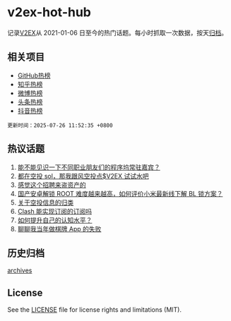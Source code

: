 # v2ex-hot-hub

 记录[V2EX](https://www.v2ex.com/)从 2021-01-06 日至今的热门话题。每小时抓取一次数据，按天[归档](archives)。
 
 ## 相关项目

- [GitHub热榜](https://github.com/snaildev/github-hot-hub)
- [知乎热榜](https://github.com/snaildev/zhihu-hot-hub)
- [微博热榜](https://github.com/snaildev/weibo-hot-hub)
- [头条热榜](https://github.com/snaildev/toutiao-hot-hub)
- [抖音热榜](https://github.com/snaildev/douyin-hot-hub)


 `更新时间：2025-07-26 11:52:35 +0800`

## 热议话题

1. [能不能见识一下不同职业朋友们的程序坞常驻嘉宾？](https://www.v2ex.com/t/1147634)
1. [都在空投 sol，那我跟风空投点$V2EX 试试水吧](https://www.v2ex.com/t/1147742)
1. [感觉这个招聘来盗资产的](https://www.v2ex.com/t/1147684)
1. [国产安卓解锁 ROOT 难度越来越高，如何评价小米最新线下解 BL 锁方案？](https://www.v2ex.com/t/1147670)
1. [关于空投信息的归类](https://www.v2ex.com/t/1147636)
1. [Clash 能实现订阅的订阅吗](https://www.v2ex.com/t/1147642)
1. [如何提升自己的认知水平？](https://www.v2ex.com/t/1147629)
1. [聊聊我当年做棋牌 App 的失败](https://www.v2ex.com/t/1147673)

## 历史归档

[archives](archives)

## License

See the [LICENSE](LICENSE) file for license rights and limitations (MIT).
